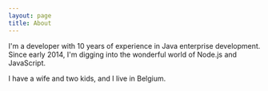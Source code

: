 ```yaml
---
layout: page
title: About
---
```


I'm a developer with 10 years of experience in Java enterprise development. Since early 2014, I'm digging into the wonderful world of Node.js and JavaScript.

I have a wife and two kids, and I live in Belgium.